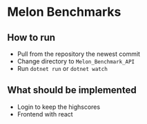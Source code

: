 # Melon Benchmarks

## How to run

- Pull from the repository the newest commit
- Change directory to `Melon_Benchmark_API`
- Run `dotnet run` or `dotnet watch` 

## What should be implemented

- Login to keep the highscores
- Frontend with react 